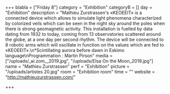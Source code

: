 +++
blabla = ["Friday 8"]
category = "Exhibition"
categoryB = []
day = "Exhibition"
description = "Mathieu Zurstrassen's «KEOEEIT» is a connected device which allows to simulate light phenomena characterized by colorized veils which can be seen in the night sky around the poles when there is strong geomagnetic activity. This installation is fuelled by data dating from 1932 to today, coming from 13 observatories scattered around the globe, at a one day per second rhythm. The device will be connected to 8 robotic arms which will oscillate in function on the values which are fed to «KEOEEIT».\n*Scintillating aurora before dawn in Eskimo language\nProgrammation : Martin Pirson"
media = ["/uploads/_ʁi.zom__2019.jpg", "/uploads/Elsa On the Moon_2019.jpg"]
name = "Mathieu Zurstrassen"
perf = "Exhibition"
picture = "/uploads/artistes 20.jpg"
room = "Exhibition room"
time = ""
website = "http://mathieuzurstrassen.com/"

+++
